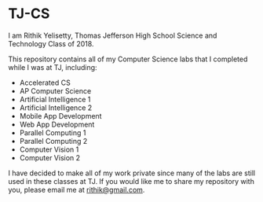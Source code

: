 # TJ-CS

I am Rithik Yelisetty, Thomas Jefferson High School Science and Technology Class of 2018. 

This repository contains all of my Computer Science labs that I completed while I was at TJ, including:
- Accelerated CS
- AP Computer Science
- Artificial Intelligence 1 
- Artificial Intelligence 2
- Mobile App Development
- Web App Development
- Parallel Computing 1
- Parallel Computing 2
- Computer Vision 1
- Computer Vision 2

I have decided to make all of my work private since many of the labs are still used in these classes at TJ. If you would like me to share my repository with you, please email me at rithik@gmail.com.
